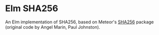 # Elm SHA256

An Elm implementation of SHA256, based on Meteor's [SHA256][] package
(original code by Angel Marin, Paul Johnston).

[SHA256]: https://github.com/meteor/meteor/tree/d023789e10401e9741ea46c2f5d4c87b04238c07/packages/sha